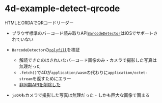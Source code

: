 # 4d-example-detect-qrcode
HTMLとORDAでQRコードリーダー

* ブラウザ標準のバーコード読み取りAPI[`BarcodeDetector`](https://caniuse.com/?search=BarcodeDetector%20API)はiOSでサポートされていない

* `BarcodeDetector`の[`polyfill`](https://github.com/undecaf/barcode-detector-polyfill)を検証
  * 解読できたのはきれいなバーコード画像のみ・カメラで撮影した写真は無理だった
  *  `.fetch()`で4Dが`application/wasm`の代わりに`application/octet-stream`を返すためにエラー
  *  [非同期APIを削除した](https://github.com/miyako/4d-example-detect-qrcode/blob/main/detect-qrcode/WebFolder/js/zbar-wasm.js)

* `jsQR`もカメラで撮影した写真は無理だった・しかも巨大な画像で固まる

